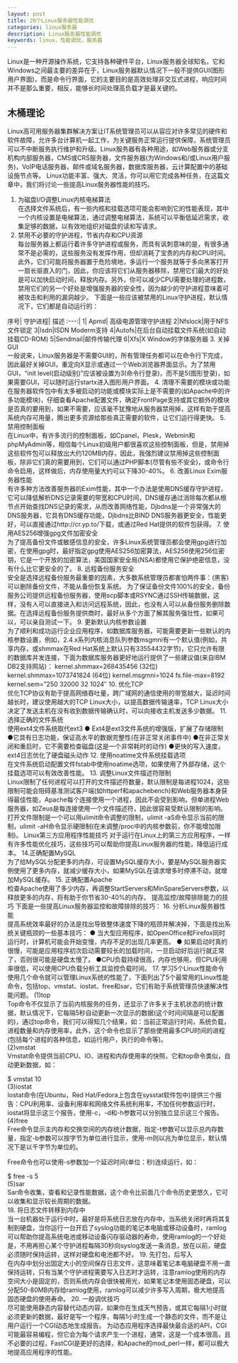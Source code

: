 ```yaml
---
layout: post
title: 20个Linux服务器性能调优
categories: linux服务器
description: Linux服务器性能调优
keywords: linux，性能调优，服务器
---
```


Linux是一种开源操作系统，它支持各种硬件平台，Linux服务器全球知名，它和Windows之间最主要的差异在于，Linux服务器默认情况下一般不提供GUI(图形用户界面)，而是命令行界面，它的主要目的是高效处理非交互式进程，响应时间并不是那么重要，相反，能够长时间处理高负载才是最关键的。

## 木桶理论
Linux高可用服务器集群解决方案让IT系统管理员可以从容应对许多常见的硬件和软件故障，允许多台计算机一起工作，为关键服务正常运行提供保障，系统管理员可以不中断服务执行维护和升级。Linux服务器有各种用途，如Web服务器或分支机构内部服务器，CMS或CRS服务器，文件服务器(为Windows和/或Linux用户服务)，VoIP电话服务器，邮件或域名服务器，数据库服务器，云计算配置中的基础设施节点等。 Linux功能丰富、强大、灵活，你可以用它完成各种任务，在这篇文章中，我们将讨论一些提高Linux服务器性能的技巧。

1. 为磁盘I/O调整Linux内核电梯算法   
在选择文件系统后，有一些内核和挂载选项可能会影响到它的性能表现，其中一个内核设置是电梯算法，通过调整电梯算法，系统可以平衡低延迟需求，收集足够的数据，以有效地组织对磁盘的读和写请求。
2. 禁用不必要的守护进程，节省内存和CPU资源     
每台服务器上都运行着许多守护进程或服务，而具有讽刺意味的是，有很多通常不是必需的，这些服务没有发挥作用，但却消耗了宝贵的内存和CPU时间。此外，它们可能将服务器置于危险境地，多运行一个服务就等于多向黑客打开一扇长驱直入的门，因此，你应该将它们从服务器移除，禁用它们最大的好处是可以加快启动时间，释放内存。另外，你可以减少CPU需要处理的进程数，禁用它们的另一个好处是增强服务器的安全性，因为越少的守护进程意味着可被攻击和利用的漏洞越少。 下面是一些应该被禁用的Linux守护进程，默认情况下，它们都是自动运行的：

序号| 守护进程| 描述
:---:|
 1| Apmd| 高级电源管理守护进程
 2|Nfslock|用于NFS文件锁定
 3|Isdn|ISDN Moderm支持
 4|Autofs|在后台自动挂载文件系统(如自动挂载CD-ROM)
 5|Sendmail|邮件传输代理
 6|Xfs|X Window的字体服务器
3. 关掉GUI  
一般说来，Linux服务器是不需要GUI的，所有管理任务都可以在命令行下完成，因此最好关掉GUI，重定向X显示或通过一个Web浏览器界面显示。为了禁用GUI，“init level(启动级别)”应该被设置为3(命令行登录)，而不是5(图形登录)，如果需要GUI，可以随时运行startx进入图形用户界面。
4. 清理不需要的模块或功能  
在服务器软件包中有太多被启动的功能或模块实际上是不需要的(如Apache中的许多功能模块)，仔细查看Apache配置文件，确定FrontPage支持或其它额外的模块是否真的要用到，如果不需要，应该毫不犹豫地从服务器禁用掉，这样有助于提高系统内存可用量，腾出更多资源给那些真正需要的软件，让它们运行得更快。
5. 禁用控制面板   
在Linux中，有许多流行的控制面板，如Cpanel，Plesk，Webmin和phpMyAdmin等，相信每个Linux初级用户都很喜欢这些控制面板，但是，禁用掉这些软件包可以释放出大约120MB内存，因此，我强烈建议禁用掉这些控制面板，除非它们真的需要用到，它们可以通过PHP脚本(尽管有些不安全)，或命令行命令启用，这样做后，内存使用量大约可以下降30-40%。
6. 改善Linux Exim服务器性能  
有许多种方法改善服务器的Exim性能，其中一个办法是使用DNS缓存守护进程，它可以降低解析DNS记录需要的带宽和CPU时间，DNS缓存通过消除每次都从根节点开始查找DNS记录的需求，从而改善网络性能，Djbdns是一个非常强大的DNS服务器，它具有DNS缓存功能，Djbdns比BIND DNS服务器更安全，性能更好，可以直接通过http://cr.yp.to/下载，或通过Red Hat提供的软件包获得。
7. 使用AES256增强gpg文件加密安全    
为了提高备份文件或敏感信息的安全，许多Linux系统管理员都会使用gpg进行加密，在使用gpg时，最好指定gpg使用AES256加密算法，AES256使用256位密钥，它是一个开放的加密算法，美国国家安全局(NSA)都使用它保护绝密信息，没有什么比它更安全的了。
8. 远程备份服务安全  
安全是选择远程备份服务最重要的因素，大多数系统管理员都害怕两件事：(黑客)可以删除备份文件，不能从备份恢复系统。 为了保证备份文件100%的安全，备份服务公司提供远程备份服务器，使用scp脚本或RSYNC通过SSH传输数据，这样，没有人可以直接进入和访问远程系统，因此，也没有人可以从备份服务删除数据。在选择远程备份服务提供商时，最好从多个方面了解其服务强壮性，如果可以，可以亲自测试一下。
9. 更新默认内核参数设置  
为了顺利和成功运行企业应用程序，如数据库服务器，可能需要更新一些默认的内核参数设置，例如，2.4.x系列内核消息队列参数msgmni有一个默认值(例如，共享内存，或shmmax在Red Hat系统上默认只有33554432字节)，它只允许有限的数据库并发连接，下面为数据库服务器更好地运行提供了一些建议值(来自IBM DB2支持网站)： kernel.shmmax=268435456 (32位) kernel.shmmax=1073741824 (64位) kernel.msgmni=1024 fs.file-max=8192 kernel.sem=”250 32000 32 1024″
10. 优化TCP  
优化TCP协议有助于提高网络吞吐量，跨广域网的通信使用的带宽越大，延迟时间越长时，建议使用越大的TCP Linux大小，以提高数据传输速率，TCP Linux大小决定了发送主机在没有收到数据传输确认时，可以向接收主机发送多少数据。
11. 选择正确的文件系统  
使用ext4文件系统取代ext3 ● Ext4是ext3文件系统的增强版，扩展了存储限制 ●它具有日志功能，保证高水平的数据完整性(在非正常关闭事件中) ●在非正常关闭和重启时，它不需要检查磁盘(这是一个非常耗时的动作) ●更快的写入速度，ext4日志优化了硬盘磁头动作
12. 使用noatime文件系统挂载选项  
在文件系统启动配置文件fstab中使用noatime选项，如果使用了外部存储，这个挂载选项可以有效改善性能。
13. 调整Linux文件描述符限制  
Linux限制了任何进程可以打开的文件描述符数量，默认限制是每进程1024，这些限制可能会阻碍基准测试客户端(如httperf和apachebench)和Web服务器本身获得最佳性能，Apache每个连接使用一个进程，因此不会受到影响，但单进程Web服务器，如Zeus是每连接使用一个文件描述符，因此很容易受默认限制的影响。 打开文件限制是一个可以用ulimit命令调整的限制，ulimit -aS命令显示当前的限制，ulimit -aH命令显示硬限制(在未调整/proc中的内核参数前，你不能增加限制)。 Linux第三方应用程序性能技巧 对于运行在Linux上的第三方应用程序，一样有许多性能优化技巧，这些技巧可以帮助你提高Linux服务器的性能，降低运行成本。
14.正确配置MySQL  
为了给MySQL分配更多的内存，可设置MySQL缓存大小，要是MySQL服务器实例使用了更多内存，就减少缓存大小，如果MySQL在请求增多时停滞不动，就增加MySQL缓存。
15. 正确配置Apache  
检查Apache使用了多少内存，再调整StartServers和MinSpareServers参数，以释放更多的内存，将有助于你节省30-40%的内存。 提高监控/故障排除能力的技巧 下面是一些提高Linux服务器监控和故障排除的技巧：
16. 分析Linux服务器性能  
提高系统效率最好的办法是找出导致整体速度下降的瓶颈并解决掉，下面是找出系统关键瓶颈的一些基本技巧： ● 当大型应用程序，如OpenOffice和Firefox同时运行时，计算机可能会开始变慢，内存不足的出现几率更高。 ● 如果启动时真的很慢，可能是应用程序初次启动需要较长的加载时间，一旦启动好后运行就正常了，否则很可能是硬盘太慢了。 ●CPU负载持续很高，内存也够用，但CPU利用率很低，可以使用CPU负载分析工具监控负载时间。
17. 学习5个Linux性能命令  
使用几个命令就可以管理Linux系统的性能了，下面列出了5个最常用的Linux性能命令，包括top、vmstat、iostat、free和sar，它们有助于系统管理员快速解决性能问题。
(1)top  
Top命令不仅显示了当前内核服务的任务，还显示了许多关于主机状态的统计数据，默认情况下，它每隔5秒自动更新一次显示的数据(这个时间间隔是可以配置的)，通过top命令，我们可以得知几个结果，如：当前正常运行时间，系统负载，进程数量和内存使用率，此外，这个命令也显示了那些使用最多CPU时间的进程(包括每个进程的各种信息，如运行用户，执行的命令等)。  
(2)vmstat  
Vmstat命令提供当前CPU、IO、进程和内存使用率的快照，它和top命令类似，自动更新数据，如：  

$ vmstat 10  
(3)iostat  
Iostat命令(在Ubuntu，Red Hat/Fedora上包含在sysstat软件包中)提供三个报告：CPU利用率、设备利用率和网络文件系统利用率，不加任何参数运行时，iostat将显示这三个报告，使用-c，-d和-h参数可以分别独立显示这三个报告。  
(4)free  
Free命令显示主内存和交换空间的内存统计数据，指定-t参数可以显示总内存数量，指定-b参数可以按字节为单位进行显示，使用-m则以兆为单位显示，默认情况下是以千字节为单位的。  

Free命令也可以使用-s参数加一个延迟时间(单位：秒)连续运行，如：  

$ free -s 5  
(5)sar  
Sar命令收集，查看和记录性能数据，这个命令比前面几个命令历史更悠久，它可以收集和显示较长周期的数据。  
18. 将日志文件转移到内存中  
当一台机器处于运行中时，最好是将系统日志放在内存中，当系统关闭时再将其复制到硬盘，当你运行一台开启了syslog功能的笔记本电脑或移动设备时，ramlog可以帮助你提高系统电池或移动设备闪存驱动器的寿命，使用ramlog的一个好处是，不用再担心某个守护进程每隔30秒向syslog发送一条消息，放在以前，硬盘必须随时保持运转，这样对硬盘和电池都不好。
19. 先打包，后写入  
在内存中划分出固定大小的空间保存日志文件，这意味着笔记本电脑硬盘不用一直保持运转，只有当某个守护进程需要写入日志时才运转，注意ramlog使用的内存空间大小是固定的，否则系统内存会很快被用光，如果笔记本使用固态硬盘，可以分配50-80MB内存给ramlog使用，ramlog可以减少许多写入周期，极大地提高固态硬盘的使用寿命。
20. 一般调优技巧  
尽可能使用静态内容替代动态内容，如果你在生成天气预告，或其它每隔1小时就必须更新的数据，最好是写一个程序，每隔1小时生成一个静态的文件，而不是让用户运行一个CGI动态地生成报告。 为动态应用程序选择最快最合适的API，CGI可能最容易编程，但它会为每个请求产生一个进程，通常，这是一个成本很高，且不必要的过程，FastCGI是更好的选择，和Apache的mod_perl一样，都可以极大地提高应用程序的性能。

